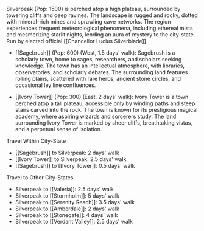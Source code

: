 Silverpeak (Pop: 1500) is perched atop a high plateau, surrounded by towering cliffs and deep ravines. The landscape is rugged and rocky, dotted with mineral-rich mines and sprawling cave networks. The region experiences frequent meteorological phenomena, including ethereal mists and mesmerizing starlit nights, lending an aura of mystery to the city-state. Run by elected official [[Chancellor Lucius Silverblade]].

- [[Sagebrush]] (Pop: 600) (West, 1.5 days' walk): Sagebrush is a scholarly town, home to sages, researchers, and scholars seeking knowledge. The town has an intellectual atmosphere, with libraries, observatories, and scholarly debates. The surrounding land features rolling plains, scattered with rare herbs, ancient stone circles, and occasional ley line confluences.
    
- [[Ivory Tower]] (Pop: 300) (East, 2 days' walk): Ivory Tower is a town perched atop a tall plateau, accessible only by winding paths and steep stairs carved into the rock. The town is known for its prestigious magical academy, where aspiring wizards and sorcerers study. The land surrounding Ivory Tower is marked by sheer cliffs, breathtaking vistas, and a perpetual sense of isolation.

Travel Within City-State
- [[Sagebrush]] to Silverpeak: 2 days' walk
- [[Ivory Tower]] to Silverpeak: 2.5 days' walk
- [[Sagebrush]] to [[Ivory Tower]]: 0.5 days' walk

Travel to Other City-States
- Silverpeak to [[Valeria]]: 2.5 days' walk
- Silverpeak to [[Stormholm]]: 5 days' walk
- Silverpeak to [[Serenity Reach]]: 3.5 days' walk
- Silverpeak to [[Amberdale]]: 2 days' walk
- Silverpeak to [[Stonegate]]: 4 days' walk
- Silverpeak to [[Verdant Valley]]: 2.5 days' walk